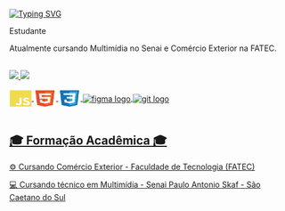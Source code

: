 
<a href="https://git.io/typing-svg"><img src="https://readme-typing-svg.demolab.com?font=Fira+Code&pause=1000&random=false&width=435&lines=Ol%C3%A1%2C+meu+nome+%C3%A9+Vitor!!!" alt="Typing SVG" /></a>

<div>
<p>Estudante</p> 

<p>Atualmente cursando Multimídia no Senai e Comércio Exterior na FATEC.</p>
</div>

<br>
<div>
 <a href="https://github.com/VitorSilvestreM">
  <img height="180em" src="https://github-readme-stats.vercel.app/api?username=VitorSilvestreM&show_icons=true&theme=dark&include_all_commits=true&count_private=true"/>
  <img height="180em" src="https://github-readme-stats.vercel.app/api/top-langs/?username=VitorSilvestreM&layout=compact&langs_count=7&theme=dark"/>
</div>

<div style="display: inline_block"><br>
  <img align="center" alt="Tadeu-Js" height="30" width="40" src="https://raw.githubusercontent.com/devicons/devicon/master/icons/javascript/javascript-plain.svg">
  <img align="center" alt="Tadeu-HTML" height="30" width="40" src="https://raw.githubusercontent.com/devicons/devicon/master/icons/html5/html5-original.svg">
  <img align="center" alt="Tadeu-CSS" height="30" width="40" src="https://raw.githubusercontent.com/devicons/devicon/master/icons/css3/css3-original.svg">

  <img align="center"  alt="figma logo" height="30" width="40" src="https://cdn.jsdelivr.net/gh/devicons/devicon/icons/figma/figma-original.svg"/>
  <img align="center"  alt="git logo" height="30" width="40" src="https://cdn.simpleicons.org/git/F05032"/>
  

</div>

<br>

<div>
  <h2>🎓 Formação Acadêmica 🎓</h2> 
    <p>⚙️ Cursando Comércio Exterior - Faculdade de Tecnologia (FATEC)</p> 
    <p>💻 Cursando técnico em Multimídia - Senai Paulo Antonio Skaf - São Caetano do Sul</p> 
    
</div>
